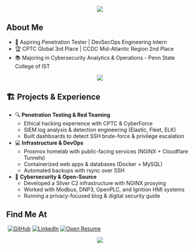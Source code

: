 <p align="center"> 
    <img src="https://capsule-render.vercel.app/api?&type=waving&color=0:FF6F3C,100:a82da8&animation=fadeIn&section=header&text=Maguire+Younes&fontColor=ffffff&fontSize=65">
</p>

## About Me  
- 🚀 Aspiring Penetration Tester | DevSecOps Engineering Intern
- 🏆 CPTC Global 3rd Place | CCDC Mid-Atlantic Region 2nd Place
- 📚 Majoring in Cybersecurity Analytics & Operations - Penn State College of IST   

<p align="center">
    <img src="https://skillicons.dev/icons?i=python,java,html,css,mysql,docker,nginx,linux,git,ansible,aws,bash,kali,openstack" />
</p>

## 🏗️ Projects & Experience  
- 🔍 **Penetration Testing & Red Teaming**  
  - Ethical hacking experience with CPTC & CyberForce  
  - SIEM log analysis & detection engineering (Elastic, Fleet, ELK)  
  - Built dashboards to detect SSH brute-force & privilege escalation  
- 💻 **Infrastructure & DevOps**  
  - Proxmox homelab with public-facing services (NGINX + Cloudflare Tunnels)  
  - Containerized web apps & databases (Docker + MySQL)  
  - Automated backups with rsync over SSH  
- 🔑 **Cybersecurity & Open-Source**  
  - Developed a Sliver C2 infrastructure with NGINX proxying  
  - Worked with Modbus, DNP3, OpenPLC, and Ignition HMI systems  
  - Running a privacy-focused blog & digital security guide  

## Find Me At  
<p>
    <!-- website -->
    <a href="https://maguireyounes.com" target="_blank"><img alt "maguireyounes.com" src="https://img.shields.io/static/v1?style=for-the-badge&message=maguireyounes.com&color=000000&logo=Safari&logoColor=ffffff&label="></a>
    <!-- github -->
    <a href="https://github.com/23younesm" target="_blank"><img alt="GitHub" src="https://img.shields.io/static/v1?style=for-the-badge&message=@23younesm&color=181717&logo=GitHub&logoColor=FFFFFF&label="></a>
    <!-- linkedin -->
    <a href="https://www.linkedin.com/in/maguire-younes/" target="_blank"><img alt="LinkedIn" src="https://custom-icon-badges.demolab.com/static/v1?style=for-the-badge&message=Maguire+Younes&color=0077B5&logo=linkedin-white&logoColor=FFFFFF&label="></a>
    <!-- download CV -->
    <a href="https://maguireyounes.com/resume" target="_blank"><img alt="Open Resume" src="https://custom-icon-badges.demolab.com/static/v1?style=for-the-badge&message=Download+Resume&color=FF5555&logo=file-text&logoSource=feather&logoColor=FFFFFF&label="></a>
</p>

<p align="center"> 
    <img src="https://capsule-render.vercel.app/api?&type=waving&color=0:FF6F3C,100:a82da8&animation=fadeIn&section=footer">
</p>

